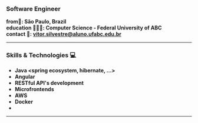 ### Software Engineer

**from📍: São Paulo, Brazil** <br>
**education 👨🏽‍🎓: Computer Science - Federal University of ABC** <br>
**contact 📧: vitor.silvestre@aluno.ufabc.edu.br** <br>
<hr></hr>

### Skills & Technologies 💻
- **Java <spring ecosystem, hibernate, ...>**
- **Angular**
- **RESTful API's development**
- **Microfrontends**
- **AWS**
- **Docker**
- **<more>**
<hr></hr>
